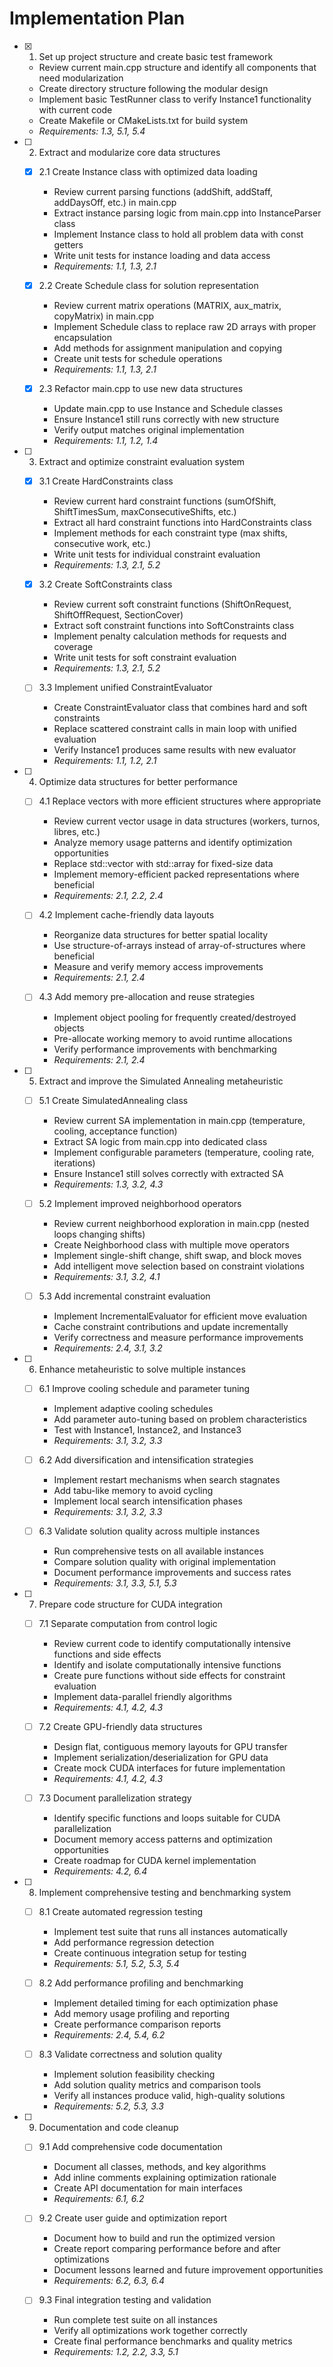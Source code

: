# Implementation Plan

- [x] 1. Set up project structure and create basic test framework



  - Review current main.cpp structure and identify all components that need modularization
  - Create directory structure following the modular design
  - Implement basic TestRunner class to verify Instance1 functionality with current code
  - Create Makefile or CMakeLists.txt for build system
  - _Requirements: 1.3, 5.1, 5.4_

- [ ] 2. Extract and modularize core data structures
  - [x] 2.1 Create Instance class with optimized data loading



    - Review current parsing functions (addShift, addStaff, addDaysOff, etc.) in main.cpp
    - Extract instance parsing logic from main.cpp into InstanceParser class
    - Implement Instance class to hold all problem data with const getters
    - Write unit tests for instance loading and data access
    - _Requirements: 1.1, 1.3, 2.1_

  - [x] 2.2 Create Schedule class for solution representation





    - Review current matrix operations (MATRIX, aux_matrix, copyMatrix) in main.cpp
    - Implement Schedule class to replace raw 2D arrays with proper encapsulation
    - Add methods for assignment manipulation and copying
    - Create unit tests for schedule operations
    - _Requirements: 1.1, 1.3, 2.1_

  - [x] 2.3 Refactor main.cpp to use new data structures



    - Update main.cpp to use Instance and Schedule classes
    - Ensure Instance1 still runs correctly with new structure
    - Verify output matches original implementation
    - _Requirements: 1.1, 1.2, 1.4_

- [ ] 3. Extract and optimize constraint evaluation system
  - [x] 3.1 Create HardConstraints class



    - Review current hard constraint functions (sumOfShift, ShiftTimesSum, maxConsecutiveShifts, etc.)
    - Extract all hard constraint functions into HardConstraints class
    - Implement methods for each constraint type (max shifts, consecutive work, etc.)
    - Write unit tests for individual constraint evaluation
    - _Requirements: 1.3, 2.1, 5.2_

  - [x] 3.2 Create SoftConstraints class  


    - Review current soft constraint functions (ShiftOnRequest, ShiftOffRequest, SectionCover)
    - Extract soft constraint functions into SoftConstraints class
    - Implement penalty calculation methods for requests and coverage
    - Write unit tests for soft constraint evaluation
    - _Requirements: 1.3, 2.1, 5.2_

  - [ ] 3.3 Implement unified ConstraintEvaluator




    - Create ConstraintEvaluator class that combines hard and soft constraints
    - Replace scattered constraint calls in main loop with unified evaluation
    - Verify Instance1 produces same results with new evaluator
    - _Requirements: 1.1, 1.2, 2.1_

- [ ] 4. Optimize data structures for better performance
  - [ ] 4.1 Replace vectors with more efficient structures where appropriate
    - Review current vector usage in data structures (workers, turnos, libres, etc.)
    - Analyze memory usage patterns and identify optimization opportunities
    - Replace std::vector with std::array for fixed-size data
    - Implement memory-efficient packed representations where beneficial
    - _Requirements: 2.1, 2.2, 2.4_

  - [ ] 4.2 Implement cache-friendly data layouts
    - Reorganize data structures for better spatial locality
    - Use structure-of-arrays instead of array-of-structures where beneficial
    - Measure and verify memory access improvements
    - _Requirements: 2.1, 2.4_

  - [ ] 4.3 Add memory pre-allocation and reuse strategies
    - Implement object pooling for frequently created/destroyed objects
    - Pre-allocate working memory to avoid runtime allocations
    - Verify performance improvements with benchmarking
    - _Requirements: 2.1, 2.4_

- [ ] 5. Extract and improve the Simulated Annealing metaheuristic
  - [ ] 5.1 Create SimulatedAnnealing class
    - Review current SA implementation in main.cpp (temperature, cooling, acceptance function)
    - Extract SA logic from main.cpp into dedicated class
    - Implement configurable parameters (temperature, cooling rate, iterations)
    - Ensure Instance1 still solves correctly with extracted SA
    - _Requirements: 1.3, 3.2, 4.3_

  - [ ] 5.2 Implement improved neighborhood operators
    - Review current neighborhood exploration in main.cpp (nested loops changing shifts)
    - Create Neighborhood class with multiple move operators
    - Implement single-shift change, shift swap, and block moves
    - Add intelligent move selection based on constraint violations
    - _Requirements: 3.1, 3.2, 4.1_

  - [ ] 5.3 Add incremental constraint evaluation
    - Implement IncrementalEvaluator for efficient move evaluation
    - Cache constraint contributions and update incrementally
    - Verify correctness and measure performance improvements
    - _Requirements: 2.4, 3.1, 3.2_

- [ ] 6. Enhance metaheuristic to solve multiple instances
  - [ ] 6.1 Improve cooling schedule and parameter tuning
    - Implement adaptive cooling schedules
    - Add parameter auto-tuning based on problem characteristics
    - Test with Instance1, Instance2, and Instance3
    - _Requirements: 3.1, 3.2, 3.3_

  - [ ] 6.2 Add diversification and intensification strategies
    - Implement restart mechanisms when search stagnates
    - Add tabu-like memory to avoid cycling
    - Implement local search intensification phases
    - _Requirements: 3.1, 3.2, 3.3_

  - [ ] 6.3 Validate solution quality across multiple instances
    - Run comprehensive tests on all available instances
    - Compare solution quality with original implementation
    - Document performance improvements and success rates
    - _Requirements: 3.1, 3.3, 5.1, 5.3_

- [ ] 7. Prepare code structure for CUDA integration
  - [ ] 7.1 Separate computation from control logic
    - Review current code to identify computationally intensive functions and side effects
    - Identify and isolate computationally intensive functions
    - Create pure functions without side effects for constraint evaluation
    - Implement data-parallel friendly algorithms
    - _Requirements: 4.1, 4.2, 4.3_

  - [ ] 7.2 Create GPU-friendly data structures
    - Design flat, contiguous memory layouts for GPU transfer
    - Implement serialization/deserialization for GPU data
    - Create mock CUDA interfaces for future implementation
    - _Requirements: 4.1, 4.2, 4.3_

  - [ ] 7.3 Document parallelization strategy
    - Identify specific functions and loops suitable for CUDA parallelization
    - Document memory access patterns and optimization opportunities
    - Create roadmap for CUDA kernel implementation
    - _Requirements: 4.2, 6.4_

- [ ] 8. Implement comprehensive testing and benchmarking system
  - [ ] 8.1 Create automated regression testing
    - Implement test suite that runs all instances automatically
    - Add performance regression detection
    - Create continuous integration setup for testing
    - _Requirements: 5.1, 5.2, 5.3, 5.4_

  - [ ] 8.2 Add performance profiling and benchmarking
    - Implement detailed timing for each optimization phase
    - Add memory usage profiling and reporting
    - Create performance comparison reports
    - _Requirements: 2.4, 5.4, 6.2_

  - [ ] 8.3 Validate correctness and solution quality
    - Implement solution feasibility checking
    - Add solution quality metrics and comparison tools
    - Verify all instances produce valid, high-quality solutions
    - _Requirements: 5.2, 5.3, 3.3_

- [ ] 9. Documentation and code cleanup
  - [ ] 9.1 Add comprehensive code documentation
    - Document all classes, methods, and key algorithms
    - Add inline comments explaining optimization rationale
    - Create API documentation for main interfaces
    - _Requirements: 6.1, 6.2_

  - [ ] 9.2 Create user guide and optimization report
    - Document how to build and run the optimized version
    - Create report comparing performance before and after optimizations
    - Document lessons learned and future improvement opportunities
    - _Requirements: 6.2, 6.3, 6.4_

  - [ ] 9.3 Final integration testing and validation
    - Run complete test suite on all instances
    - Verify all optimizations work together correctly
    - Create final performance benchmarks and quality metrics
    - _Requirements: 1.2, 2.2, 3.3, 5.1_
